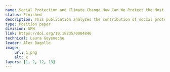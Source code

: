 ```yaml
---
name: Social Protection and Climate Change How Can We Protect the Most Vulnerable Households Against New Climate Threats?
status: Finished
description: This publication analyzes the contribution of social protection systems on the climatic agenda, as well as the main gaps and challenges that must be addressed to respond effectively to these emerging threats.This publication includes a Map Viewer in Atlas IDB.
type: Position paper
division: SPH
link: https://doi.org/10.18235/0004846
technical: Laura Goyeneche
leader: Alex Bagolle
image: 
    url: 1.png
    alt: x
layers: [1, 2, 12, 13]
---
```

    